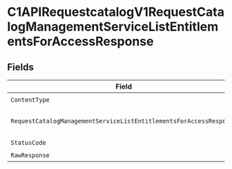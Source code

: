 # C1APIRequestcatalogV1RequestCatalogManagementServiceListEntitlementsForAccessResponse


## Fields

| Field                                                                                                                                                               | Type                                                                                                                                                                | Required                                                                                                                                                            | Description                                                                                                                                                         |
| ------------------------------------------------------------------------------------------------------------------------------------------------------------------- | ------------------------------------------------------------------------------------------------------------------------------------------------------------------- | ------------------------------------------------------------------------------------------------------------------------------------------------------------------- | ------------------------------------------------------------------------------------------------------------------------------------------------------------------- |
| `ContentType`                                                                                                                                                       | *string*                                                                                                                                                            | :heavy_check_mark:                                                                                                                                                  | N/A                                                                                                                                                                 |
| `RequestCatalogManagementServiceListEntitlementsForAccessResponse`                                                                                                  | [*shared.RequestCatalogManagementServiceListEntitlementsForAccessResponse](../../models/shared/requestcatalogmanagementservicelistentitlementsforaccessresponse.md) | :heavy_minus_sign:                                                                                                                                                  | The RequestCatalogManagementServiceListEntitlementsForAccessResponse message contains a list of results and a nextPageToken if applicable.                          |
| `StatusCode`                                                                                                                                                        | *int*                                                                                                                                                               | :heavy_check_mark:                                                                                                                                                  | N/A                                                                                                                                                                 |
| `RawResponse`                                                                                                                                                       | [*http.Response](https://pkg.go.dev/net/http#Response)                                                                                                              | :heavy_minus_sign:                                                                                                                                                  | N/A                                                                                                                                                                 |